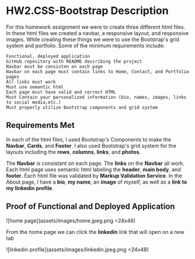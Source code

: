 # HW2.CSS-Bootstrap Description

For this homework assignment we were to create three different html files.  In these html files we created a navbar, a responsive layout, and responsive images.  While creating these things we were to use the Bootstrap's grid system and portfolio. Some of the minimum requirements include:

```
Functional, deployed application
GitHub repository with README describing the project
Navbar must be consisten on each page
Navbar on each page must contain links to Home, Contact, and Portfolio pages
All links must work
Must use semantic html
Each page must have valid and correct HTML
Must Contain your personalized information (bio, names, images, links to social media,etc.)
Must properly utilize Bootstrap components and grid system
```

## Requirements Met

In each of the html files, I used Bootstrap's Components to make the **Navbar**, **Cards**, and **Footer**.  I also used Bootstrap's grid system for the layouts including the **rows**, **columns**, **links**, and **photos**.

The **Navbar** is consistant on each page.  The **links** on the **Navbar** all work.  Each html page uses semantic html labeling the **header**, **main body**, and **footer**. Each html file was validated by **Markup Validation Service**.  In the About page, I have a **bio**, **my name**, an **image** of myself, as well as a **link to my linkedin profile**.

## Proof of Functional and Deployed Application

![home page](assets/images/home.jpeg.png =24x48)

From the home page we can click the **linkedin** link that will open on a new tab


![linkedin profile](assets/images/linkedin.jpeg.png =24x48)



